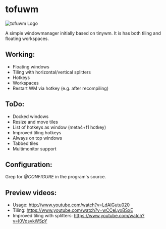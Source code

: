 # tofuwm
![tofuwm Logo](http://www.icetruck.de/0/pics/tofu6s.png)

A simple windowmanager initially based on tinywm. It is has both tiling and floating workspaces.

## Working:
- Floating windows
- Tiling with horizontal/vertical splitters
- Hotkeys
- Workspaces
- Restart WM via hotkey (e.g. after recompiling)

## ToDo:
- Docked windows
- Resize and move tiles
- List of hotkeys as window (meta4+f1 hotkey)
- Improved tiling hotkeys
- Always on top windows
- Tabbed tiles
- Multimonitor support

## Configuration:
Grep for *@CONFIGURE* in the program's source.

## Preview videos:
- Usage: http://www.youtube.com/watch?v=LdAlGutu020
- Tiling: https://www.youtube.com/watch?v=wCCeLyxBSxE
- Improved tiling with splitters: https://www.youtube.com/watch?v=I0VdsvkWSpY
